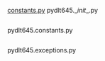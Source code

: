 [constants.py](#pydlt645-exceptions-py)
pydlt645.\__init__.py
```ruby

```
pydlt645.constants.py
```ruby

```
pydlt645.exceptions.py
